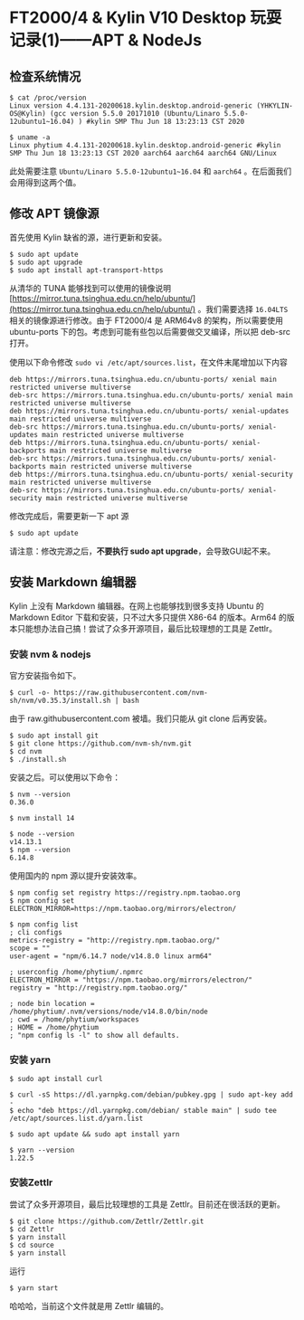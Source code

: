 # FT2000/4 & Kylin V10 Desktop 玩耍记录(1)——APT & NodeJs

## 检查系统情况

    $ cat /proc/version 
    Linux version 4.4.131-20200618.kylin.desktop.android-generic (YHKYLIN-OS@Kylin) (gcc version 5.5.0 20171010 (Ubuntu/Linaro 5.5.0-12ubuntu1~16.04) ) #kylin SMP Thu Jun 18 13:23:13 CST 2020

    $ uname -a
    Linux phytium 4.4.131-20200618.kylin.desktop.android-generic #kylin SMP Thu Jun 18 13:23:13 CST 2020 aarch64 aarch64 aarch64 GNU/Linux

此处需要注意 `Ubuntu/Linaro 5.5.0-12ubuntu1~16.04` 和 `aarch64` 。在后面我们会用得到这两个值。

## 修改 APT 镜像源

首先使用 Kylin 缺省的源，进行更新和安装。

    $ sudo apt update
    $ sudo apt upgrade
    $ sudo apt install apt-transport-https
    
从清华的 TUNA 能够找到可以使用的镜像说明 [https://mirror.tuna.tsinghua.edu.cn/help/ubuntu/](https://mirror.tuna.tsinghua.edu.cn/help/ubuntu/) 。我们需要选择 `16.04LTS` 相关的镜像源进行修改。由于 FT2000/4 是 ARM64v8 的架构，所以需要使用 ubuntu-ports 下的包。考虑到可能有些包以后需要做交叉编译，所以把 deb-src 打开。

使用以下命令修改 `sudo vi /etc/apt/sources.list`，在文件末尾增加以下内容

    deb https://mirrors.tuna.tsinghua.edu.cn/ubuntu-ports/ xenial main restricted universe multiverse
    deb-src https://mirrors.tuna.tsinghua.edu.cn/ubuntu-ports/ xenial main restricted universe multiverse
    deb https://mirrors.tuna.tsinghua.edu.cn/ubuntu-ports/ xenial-updates main restricted universe multiverse
    deb-src https://mirrors.tuna.tsinghua.edu.cn/ubuntu-ports/ xenial-updates main restricted universe multiverse
    deb https://mirrors.tuna.tsinghua.edu.cn/ubuntu-ports/ xenial-backports main restricted universe multiverse
    deb-src https://mirrors.tuna.tsinghua.edu.cn/ubuntu-ports/ xenial-backports main restricted universe multiverse
    deb https://mirrors.tuna.tsinghua.edu.cn/ubuntu-ports/ xenial-security main restricted universe multiverse
    deb-src https://mirrors.tuna.tsinghua.edu.cn/ubuntu-ports/ xenial-security main restricted universe multiverse

修改完成后，需要更新一下 apt 源

    $ sudo apt update
    
请注意：修改完源之后，**不要执行 sudo apt upgrade**，会导致GUI起不来。

## 安装 Markdown 编辑器

Kylin 上没有 Markdown 编辑器。在网上也能够找到很多支持  Ubuntu 的 Markdown Editor 下载和安装，只不过大多只提供 X86-64 的版本。Arm64 的版本只能想办法自己搞！尝试了众多开源项目，最后比较理想的工具是 Zettlr。

### 安装 nvm & nodejs

官方安装指令如下。

    $ curl -o- https://raw.githubusercontent.com/nvm-sh/nvm/v0.35.3/install.sh | bash

由于 raw.githubusercontent.com 被墙。我们只能从 git clone 后再安装。

    $ sudo apt install git
    $ git clone https://github.com/nvm-sh/nvm.git
    $ cd nvm
    $ ./install.sh
    
安装之后。可以使用以下命令：

    $ nvm --version
    0.36.0
  
    $ nvm install 14
    
    $ node --version
    v14.13.1
    $ npm --version
    6.14.8

使用国内的 npm 源以提升安装效率。

    $ npm config set registry https://registry.npm.taobao.org
    $ npm config set ELECTRON_MIRROR=https://npm.taobao.org/mirrors/electron/
    
    $ npm config list
    ; cli configs
    metrics-registry = "http://registry.npm.taobao.org/"
    scope = ""
    user-agent = "npm/6.14.7 node/v14.8.0 linux arm64"

    ; userconfig /home/phytium/.npmrc
    ELECTRON_MIRROR = "https://npm.taobao.org/mirrors/electron/"
    registry = "http://registry.npm.taobao.org/"

    ; node bin location = /home/phytium/.nvm/versions/node/v14.8.0/bin/node
    ; cwd = /home/phytium/workspaces
    ; HOME = /home/phytium
    ; "npm config ls -l" to show all defaults.

### 安装 yarn

    $ sudo apt install curl
    
    $ curl -sS https://dl.yarnpkg.com/debian/pubkey.gpg | sudo apt-key add -
    $ echo "deb https://dl.yarnpkg.com/debian/ stable main" | sudo tee /etc/apt/sources.list.d/yarn.list

    $ sudo apt update && sudo apt install yarn
    
    $ yarn --version
    1.22.5

### 安装Zettlr

尝试了众多开源项目，最后比较理想的工具是 Zettlr。目前还在很活跃的更新。

    $ git clone https://github.com/Zettlr/Zettlr.git
    $ cd Zettlr
    $ yarn install
    $ cd source
    $ yarn install
    
运行

    $ yarn start
    
哈哈哈，当前这个文件就是用 Zettlr 编辑的。
